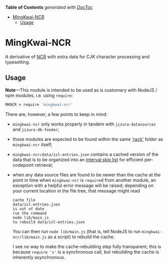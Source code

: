 <!-- START doctoc generated TOC please keep comment here to allow auto update -->
<!-- DON'T EDIT THIS SECTION, INSTEAD RE-RUN doctoc TO UPDATE -->
**Table of Contents**  *generated with [DocToc](https://github.com/thlorenz/doctoc)*

- [MingKwai-NCR](#mingkwai-ncr)
  - [Usage](#usage)

<!-- END doctoc generated TOC please keep comment here to allow auto update -->

# MingKwai-NCR

A derivative of [NCR](https://github.com/loveencounterflow/mingkwai-ncr.git) with extra data for CJK
character processing and typesetting.

## Usage

**Note**—This module is intended to be used as is customary with NodeJS / npm modules, i.e. using
`require`:

```coffee
MKNCR = require 'mingkwai-ncr'
```

There are, however, a few points to keep in mind:

* `mingkwai-ncr` only works properly in tandem with `jizura-datasources` and `jizura-db-feeder`;

* those modules are expected to be found within the same
  ['rack'](https://github.com/loveencounterflow/mingkwai-rack) folder as `mingkwai-ncr` itself;

* `mingkwai-ncr/data/isl-entries.json` contains a cached version of the data that is to be organized into
  an [interval skip list](https://github.com/loveencounterflow/interskiplist) for efficient per-codepoint
  retrieval;

* when any data source files are found to be newer than the cache at the point in time when `mingkwai-ncr`
  is `require`d from another module, an exception with a helpful error message will be raised; depending
  on your current location in the file tree, that message might read

  ```
  cache file
  data/isl-entries.json
  is out of date
  run the command
  node lib/main.js
  to rebuild data/isl-entries.json
  ```

  You can then run `node lib/main.js` (that is, tell NodeJS to run `mingkwai-ncr/lib/main.js` as
  a script) to rebuild the cache.

  I see no way to make the cache-rebuilding step fully transparent; this is because `require 'x'` is a
  synchronous call, but rebuilding the cache is inherently asynchronous.


<!--

API Usage over currently active projects:

   2 as_chr
   2 as_csg
   2 as_sfncr
   3 analyze
   3 as_rsg
   3 chr_from_cid_and_csg
   4 jzr_as_uchr
   5 normalize_to_pua
   6 as_cid
  13 as_fncr
  16 as_uchr
  27 is_inner_glyph
  33 chrs_from_text


 -->
